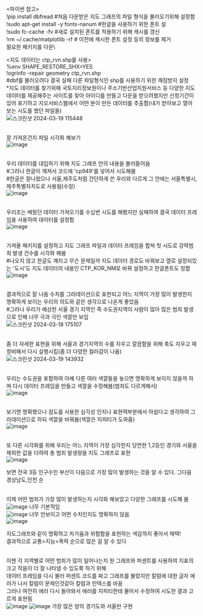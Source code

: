 <파이썬 참고>\
!pip install dbfread #처음 다운받은 지도 그래프의 파일 형식을 불러오기위해 설정함\
!sudo apt-get install -y fonts-nanum #한글을 사용하기 위한 폰트 설\
!sudo fc-cache -fv #새로 설치된 폰트를 적용하기 위해 캐시를 갱신\
!rm ~/.cache/matplotlib -rf # 이전에 캐시한 폰트 설정 등의 정보를 제거\
필요한 패키지를 다운\

<지도 데이터는 ctp_rvn.shp를 사용>\
%env SHAPE_RESTORE_SHX=YES\
!ogrinfo -repair geometry ctp_rvn.shp \
#dbf를 불러오려다 결국 실패 다른 파일형식인 shp를 사용하기 위한 깨짐방지 설정 \
*지도 데이터를 찾기위해 국토지리정보원이나 주소기반산업지원서비스 등 다양한 지도 데이터를 제공해주는 사이트를 찾아 아이디를 만들고 다운을 받으려했지만 신청기간이 있어 포기하고 지오서비스웹에서 어떤 분이 만든 데이터를 추출함(내가 받아보고 열어보는 시도를 했던 파일들)\
![스크린샷 2024-03-19 115448](https://github.com/pladata-encore/DE30-5-Crime/assets/163955122/d1ba7fe3-5ff8-4a38-9530-405400369718)

\
잘 가져온건지 파일 시각화 해보기\
![image](https://github.com/pladata-encore/DE30-5-Crime/assets/163955122/1ecb127d-b0b9-4987-b2f0-1ce773df51a1)

\
우리 데이터를 대입하기 위해 지도 그래프 안의 내용을 불러들어옴\
#그러나 한글이 깨져서 코드에 'cp949'를 넣어서 시도해봄\
#한글은 잘나왔으나 서울,제주도처럼 간단하게 쓴 우리와 다르게 그 안에는 서울특별시,제주특별자치도로 사용됨(수정)\
![image](https://github.com/pladata-encore/DE30-5-Crime/assets/163955122/57f045e2-c2aa-444a-81f8-f5ee336800b1)

\
우리조는 배웠던 데이터 가져오기를 수십번 시도를 해봤지만 실패하여 결국 데이터 프레임을 사용하여 데이터를 설정함\
![image](https://github.com/pladata-encore/DE30-5-Crime/assets/163955122/b17c681d-9412-4a84-b62f-6cfdda95ce41)

\
가져올 패키지를 설정하고 지도 그래프 파일과 데이터 프레임을 합쳐 첫 시도로 강력범죄 발생 건수를 시각화 해봄\
#나오지 않고 한글도 꺠지고 무슨 문제일까 지도 데이터 경로도 바꿔보고 열로 설정되있는 '도시'도 지도 데이터의 내용인 CTP_KOR_NM로 바꿔 설정하고 한글폰트도 정함\
![image](https://github.com/pladata-encore/DE30-5-Crime/assets/163955122/b34f456f-1371-4891-8e54-efc3a6f332d7)

\
결과적으로 잘 나옴 수치를 그라데이션으로 표현되고 어느 지역이 가장 많이 발생한지 명확하게 보이는 우리의 의도와 같은 생각으로 나온게 좋았음\
#그러나 우리가 예상한 서울 경기 지역인 즉 수도권지역이 사람이 많아 많은 범죄 발생으로 인해 너무 극과 극인 색깔만 보임\
![스크린샷 2024-03-18 175107](https://github.com/pladata-encore/DE30-5-Crime/assets/163955122/781975f6-156b-44f8-9e83-2434f9d77994)

\
좀 더 자세한 표현을 위해 서울과 경기지역의 수를 지우고 깔끔함을 위해 축도 지우고 재정비해서 다시 실행시킴(좀 더 다양한 컬러감이 나옴)\
![스크린샷 2024-03-19 143932](https://github.com/pladata-encore/DE30-5-Crime/assets/163955122/c94dd98b-274b-4656-92ea-e23a28b4d72e)

\
우리는 수도권을 포함하여 아예 다른 여러 색깔들을 놓으면 명확하게 보이지 않을까 하며 다시 데이터 프레임을 만들고 색깔을 수정해봄(범죄도 다르게해서)\
![image](https://github.com/pladata-encore/DE30-5-Crime/assets/163955122/188e6302-fc5b-4f5f-8205-868009db23ee)

\
보기엔 명확했으나 점도를 사용한 심각성 인지나 표현력부분에서 아쉽다고 생각하여 그라데이션으로 하되 색깔을 바꿔봄(색깔은 지피티가 도와줌)\
![image](https://github.com/pladata-encore/DE30-5-Crime/assets/163955122/75280470-72fd-4ad7-8595-491deaf6f687)

\
또 다른 시각화를 위해 우리는 어느 지역이 가장 심각한지 당연한 1,2등인 경기와 서울을 제외한 값을 더하여 총 범죄 발생량을 지도 그래프로 표현\
![image](https://github.com/pladata-encore/DE30-5-Crime/assets/163955122/66f6faf9-64ff-4c89-bf05-c477de0a8154)

보면 전국 3등 인구수인 부산이 다음으로 가장 많이 발생하는 것을 알 수 있다. 그다음 경상남도,인천 순

\
이제 어떤 범죄가 가장 많이 발생하는지 시각화 해보았고 다양한 그래프를 시도해 봄\
![image](https://github.com/pladata-encore/DE30-5-Crime/assets/163955122/c6a824c9-1268-4956-9f4b-04775e3351b1)
너무 기본적임\
![image](https://github.com/pladata-encore/DE30-5-Crime/assets/163955122/f8e34bdc-44d5-46d1-941a-981e4d7a3151)
너무 안보이고 어떤 수치인지도 명확하지 않음\
![image](https://github.com/pladata-encore/DE30-5-Crime/assets/163955122/4a148ebb-27f4-4cba-8b50-5fb213a03163)

지도그래프와 같이 명확하고 차가움과 위험함을 표현하는 색감까지 좋아서 채택!\
결과적으로 교통>지능>폭력 순으로 많은 걸 알 수 있다

\
이젠 각 지역별로 어떤 범죄가 많이 일어나는지 원 그래프와 퍼센트를 사용하여 지표의 크고 작음이 더 잘 나타낼 수 있도록 하기 위해\
데이터 프레임을 다시 불러 퍼센트 코드를 짜고 그래프를 불렀지만 칼럼에 대한 글자 에러가 나서 칼럼이 문제인것같아 칼럼과 인덱스를 바꿈\
그러나 여전히 에러 다시 돌아와서 에러를 지피티한테 물어서 수정하여 시도한 결과 고르게 표현됨\
![image](https://github.com/pladata-encore/DE30-5-Crime/assets/163955122/27bbf80c-a34d-431e-bdf1-599cd1a263e7)
![image](https://github.com/pladata-encore/DE30-5-Crime/assets/163955122/0ae0aff5-9f35-43dd-b273-e829f718c76e)
가장 많은 양의 경기도와 서울만 구현
